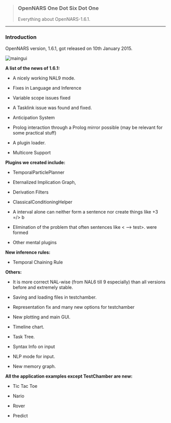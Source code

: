 > ### OpenNARS One Dot Six Dot One  
> Everything about OpenNARS-1.6.1.

***
### Introduction

OpenNARS version, 1.6.1, got released on 10th January 2015.

![maingui](https://cloud.githubusercontent.com/assets/11791925/6993979/24735846-db3a-11e4-9477-5a1215f2a748.png)

**A list of the news of 1.6.1:**

* A nicely working NAL9 mode.

* Fixes in Language and Inference

* Variable scope issues fixed

* A Tasklink issue was found and fixed.

* Anticipation System

* Prolog interaction through a Prolog mirror possible (may be relevant for some practical stuff)

* A plugin loader.

* Multicore Support

**Plugins we created include:**

* TemporalParticlePlanner

* Eternalized Implication Graph,

* Derivation Filters

* ClassicalConditioningHelper

* A interval alone can neither form a sentence nor create things like +3 =/> b

* Elimination of the problem that often sentences like < --> test>. were formed

* Other mental plugins

**New inference rules:**

* Temporal Chaining Rule

**Others:**

* It is more correct NAL-wise (from NAL6 till 9 especially) than all versions before and extremely stable.

* Saving and loading files in testchamber.

* Representation fix and many new options for testchamber

* New plotting and main GUI.

* Timeline chart.

* Task Tree.

* Syntax Info on input

* NLP mode for input.

* New memory graph.

**All the application examples except TestChamber are new:**

* Tic Tac Toe

* Nario

* Rover

* Predict